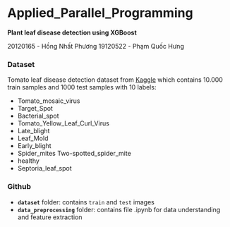 # Applied_Parallel_Programming
**Plant leaf disease detection using XGBoost** 

20120165 - Hồng Nhất Phương
19120522 - Phạm Quốc Hưng

### Dataset
Tomato leaf disease detection dataset from 
[Kaggle](https://www.kaggle.com/datasets/kaustubhb999/tomatoleaf?fbclid=IwAR3QVtWoGaimTXgPXEpXzz7jPiFVIkDnJ6XfHvld06-xw1DvJ8u-jGxky0A) which contains 10.000 train samples and 1000 test samples with 10 labels:
- Tomato_mosaic_virus
- Target_Spot
- Bacterial_spot
- Tomato_Yellow_Leaf_Curl_Virus
- Late_blight
- Leaf_Mold
- Early_blight
- Spider_mites Two-spotted_spider_mite
- healthy
- Septoria_leaf_spot

### Github
- **`dataset`** folder: contains `train` and `test` images
- **`data_preprocessing`** folder: contains file .ipynb for data understanding and feature extraction
